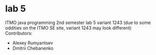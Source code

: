 # lab 5
ITMO java programming 2nd semester lab 5 variant 1243 (due to some oddities on the ITMO SE site, variant 1243 may look different)  
Contributors:
- Alexey Rumyantsev
- Dmitrii Chebanenko 
